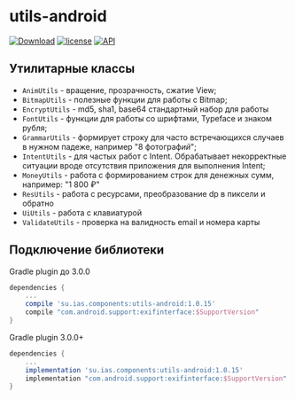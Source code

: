 # utils-android
[![Download](https://api.bintray.com/packages/interactiveservices/maven/utils-android/images/download.svg)](https://bintray.com/interactiveservices/maven/utils-android/_latestVersion)
[![license](https://img.shields.io/github/license/mashape/apistatus.svg)](https://opensource.org/licenses/MIT)
[![API](https://img.shields.io/badge/API-14%2B-green.svg)](https://developer.android.com/about/versions/android-4.0.html)

## Утилитарные классы

- `AnimUtils` - вращение, прозрачность, сжатие View;
- `BitmapUtils` - полезные функции для работы c Bitmap;
- `EncryptUtils` - md5, sha1, base64 стандартный набор для работы
- `FontUtils` - функции для работы со шрифтами, Typeface и знаком рубля;
- `GrammarUtils` - формирует строку для часто встречающихся случаев в нужном падеже, например "8 фотограф*ий*";
- `IntentUtils` - для частых работ с Intent. Обрабатывает некорректные ситуации вроде отсутствия приложения для выполнения Intent;
- `MoneyUtils` - работа с формированием строк для денежных сумм, например: "1 800 ₽"
- `ResUtils` - работа с ресурсами, преобразование dp в пиксели и обратно
- `UiUtils` - работа с клавиатурой
- `ValidateUtils` - проверка на валидность email и номера карты

## Подключение библиотеки

Gradle plugin до 3.0.0
```groovy
dependencies {
    ...
    compile 'su.ias.components:utils-android:1.0.15'
    compile "com.android.support:exifinterface:$SupportVersion"
}
```
Gradle plugin 3.0.0+
```groovy
dependencies {
    ...
    implementation 'su.ias.components:utils-android:1.0.15'
    implementation "com.android.support:exifinterface:$SupportVersion"
}
```
